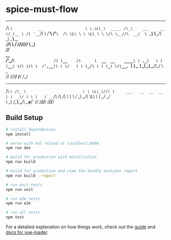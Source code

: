 # spice-must-flow

  ____                                 
 /\  _`\           __                  
 \ \,\L\_\  _____ /\_\    ___     __   
  \/_\__ \ /\ '__`\/\ \  /'___\ /'__`\ 
    /\ \L\ \ \ \L\ \ \ \/\ \__//\  __/ 
    \ `\____\ \ ,__/\ \_\ \____\ \____\
     \/_____/\ \ \/  \/_/\/____/\/____/
              \ \_\                    
               \/_/                    
                             __      
    /'\_/`\                 /\ \__   
   /\      \  __  __    ____\ \ ,_\  
   \ \ \__\ \/\ \/\ \  /',__\\ \ \/  
    \ \ \_/\ \ \ \_\ \/\__, `\\ \ \_ 
     \ \_\\ \_\ \____/\/\____/ \ \__\
      \/_/ \/_/\/___/  \/___/   \/__/
                                     
                                     
  ____    ___                         
 /\  _`\ /\_ \                        
 \ \ \L\_\//\ \     ___   __  __  __  
  \ \  _\/ \ \ \   / __`\/\ \/\ \/\ \ 
   \ \ \/   \_\ \_/\ \L\ \ \ \_/ \_/ \
    \ \_\   /\____\ \____/\ \___x___/'
     \/_/   \/____/\/___/  \/__//__/  
                                      


## Build Setup

``` bash
# install dependencies
npm install

# serve with hot reload at localhost:8080
npm run dev

# build for production with minification
npm run build

# build for production and view the bundle analyzer report
npm run build --report

# run unit tests
npm run unit

# run e2e tests
npm run e2e

# run all tests
npm test
```

For a detailed explanation on how things work, check out the [guide](http://vuejs-templates.github.io/webpack/) and [docs for vue-loader](http://vuejs.github.io/vue-loader).
